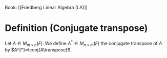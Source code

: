 Book: [[Friedberg Linear Algebra (LA)]]
# Definition (Conjugate transpose)
Let $A\in M_{m\times n}(F)$.
We define $A^{*}\in M_{n\times m}(F)$ the conjugate transpose of $A$ by $A^{*}=\conj{A\transpose}$.